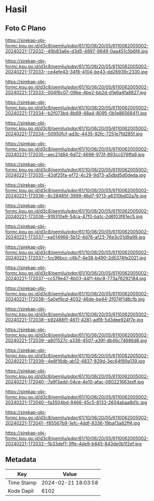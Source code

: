 # Hasil

## Foto C Plano

https://sirekap-obj-formc.kpu.go.id/d3c8/pemilu/pdpr/61/10/06/20/05/6110062005002-20240221-172032--49b83a6e-d3d5-4897-9849-0aa451c5b6f4.jpg

https://sirekap-obj-formc.kpu.go.id/d3c8/pemilu/pdpr/61/10/06/20/05/6110062005002-20240221-172033--ce4efe43-34f8-4104-be43-dd26939c2330.jpg

https://sirekap-obj-formc.kpu.go.id/d3c8/pemilu/pdpr/61/10/06/20/05/6110062005002-20240221-172033--004f6c07-09be-4be2-bb2d-d1e6a4fa8827.jpg

https://sirekap-obj-formc.kpu.go.id/d3c8/pemilu/pdpr/61/10/06/20/05/6110062005002-20240221-172034--b2f073bd-8b69-48a4-8095-0b1e86568411.jpg

https://sirekap-obj-formc.kpu.go.id/d3c8/pemilu/pdpr/61/10/06/20/05/6110062005002-20240221-172034--50950fcf-ad3c-4435-92fc-7251e7fd285f.jpg

https://sirekap-obj-formc.kpu.go.id/d3c8/pemilu/pdpr/61/10/06/20/05/6110062005002-20240221-172035--aec21d84-6d72-4698-973f-893cc076ffa9.jpg

https://sirekap-obj-formc.kpu.go.id/d3c8/pemilu/pdpr/61/10/06/20/05/6110062005002-20240221-172035--42df25fa-ef72-4c29-9d73-a5dbd5d0deda.jpg

https://sirekap-obj-formc.kpu.go.id/d3c8/pemilu/pdpr/61/10/06/20/05/6110062005002-20240221-172036--8c28485f-3999-46d7-9713-a6310bd02a7e.jpg

https://sirekap-obj-formc.kpu.go.id/d3c8/pemilu/pdpr/61/10/06/20/05/6110062005002-20240221-172036--919310e9-54ca-47f0-ba1c-2d6f03f81ec5.jpg

https://sirekap-obj-formc.kpu.go.id/d3c8/pemilu/pdpr/61/10/06/20/05/6110062005002-20240221-172037--ea014966-5b12-4d76-af23-76e3c01d9a99.jpg

https://sirekap-obj-formc.kpu.go.id/d3c8/pemilu/pdpr/61/10/06/20/05/6110062005002-20240221-172037--1cc96bcc-c6b7-4e38-b490-2d5374fe2021.jpg

https://sirekap-obj-formc.kpu.go.id/d3c8/pemilu/pdpr/61/10/06/20/05/6110062005002-20240221-172037--cc579e47-8b03-44f1-bbc8-773a76292184.jpg

https://sirekap-obj-formc.kpu.go.id/d3c8/pemilu/pdpr/61/10/06/20/05/6110062005002-20240221-172038--5a0ef9cd-4032-46de-be44-2f074f1d8cfb.jpg

https://sirekap-obj-formc.kpu.go.id/d3c8/pemilu/pdpr/61/10/06/20/05/6110062005002-20240221-172038--b92488f1-4611-4281-adf8-5d3dee924f7e.jpg

https://sirekap-obj-formc.kpu.go.id/d3c8/pemilu/pdpr/61/10/06/20/05/6110062005002-20240221-172039--a801527c-a336-4507-a39f-db46c74686d8.jpg

https://sirekap-obj-formc.kpu.go.id/d3c8/pemilu/pdpr/61/10/06/20/05/6110062005002-20240221-172039--4e8f16db-ab12-4837-829d-3ec64f89a139.jpg

https://sirekap-obj-formc.kpu.go.id/d3c8/pemilu/pdpr/61/10/06/20/05/6110062005002-20240221-172040--7a9f3add-04ce-4e10-afac-060221663edf.jpg

https://sirekap-obj-formc.kpu.go.id/d3c8/pemilu/pdpr/61/10/06/20/05/6110062005002-20240221-172040--fa3504bd-9466-45c5-8133-2604abaa8d1c.jpg

https://sirekap-obj-formc.kpu.go.id/d3c8/pemilu/pdpr/61/10/06/20/05/6110062005002-20240221-172041--f85567b9-1efc-4ddf-8336-19baf3a82ff4.jpg

https://sirekap-obj-formc.kpu.go.id/d3c8/pemilu/pdpr/61/10/06/20/05/6110062005002-20240221-172032--1b33def1-3ffe-4de9-b845-843de0b1f2ef.jpg


## Metadata

| Key        | Value               |
| ---------- | ------------------- |
| Time Stamp | 2024-02-21 18:03:58 |
| Kode Dapil | 6102                |



